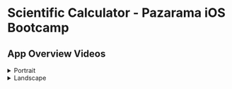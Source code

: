 
# Scientific Calculator - Pazarama iOS Bootcamp 
 
## App Overview Videos

<details>
  <summary>Portrait</summary>

https://user-images.githubusercontent.com/47529941/197423467-379eb543-f76e-4483-bf86-59809f210b1f.mp4

</details>

<details>
  <summary>Landscape</summary>

https://user-images.githubusercontent.com/47529941/197423473-30a6d73c-1c1c-4a6f-b55f-25efa77492d5.mp4

</details>
